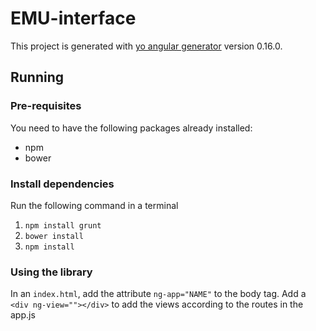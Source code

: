 # EMU-interface

This project is generated with [yo angular generator](https://github.com/yeoman/generator-angular)
version 0.16.0.


## Running
### Pre-requisites
You need to have the following packages already installed:
  - npm
  - bower

### Install dependencies
Run the following command in a terminal

1. `npm install grunt`
2. `bower install`
3. `npm install`

### Using the library

In an `index.html`, add the attribute `ng-app="NAME"` to the body tag.
Add a `<div ng-view=""></div>` to add the views according to the routes in the app.js

